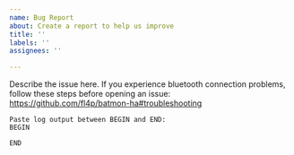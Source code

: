 ```yaml
---
name: Bug Report
about: Create a report to help us improve
title: ''
labels: ''
assignees: ''

---
```


Describe the issue here.
If you experience bluetooth connection problems, follow these steps before opening an issue:
https://github.com/fl4p/batmon-ha#troubleshooting

```
Paste log output between BEGIN and END:
BEGIN 

END
```
